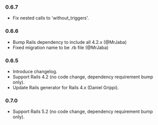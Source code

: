 ### 0.6.7
- Fix nested calls to 'without_triggers'.


### 0.6.6
- Bump Rails dependency to include all 4.2.x (@MrJaba)
- Fixed migration name to be .rb file (@MrJaba)


### 0.6.5

- Introduce changelog.
- Support Rails 4.2 (no code change, dependency requirement bump only).
- Update Rails generator for Rails 4.x (Daniel Grippi).


### 0.7.0

- Support Rails 5.2 (no code change, dependency requirement bump only).

